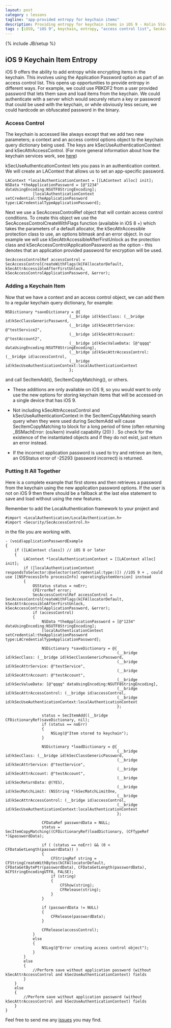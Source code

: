 ```yaml
---
layout: post
category : lessons
tagline: "app-provided entropy for keychain items"
description: Providing entropy for keychain items in iOS 9 - Kolin Stürt.
tags : [iOS9, "iOS 9", keychain, entropy, "access control list", SecAccessControlCreateWithFlags, kSecAccessControlApplicationPassword, "Application Password", LACredentialTypeApplicationPassword, kSecAttrAccessControl, kSecUseAuthenticationContext, LAContext]
---
```

{% include JB/setup %}

## iOS 9 Keychain Item Entropy

iOS 9 offers the ability to add entropy while encrypting items in the keychain. This involves using the Application Password option as part of an access control list. This opens up opportunities to provide entropy in different ways. For example, we could use PBKDF2 from a user provided password that lets them save and load items from the keychain. We could authenticate with a server which would securely return a key or password that could be used with the keychain, or while obviously less secure, we could hardcode an obfuscated password in the binary.

### Access Control

The keychain is accessed like always except that we add two new parameters; a context and an access control options object to the keychain query dictionary being used. The keys are kSecUseAuthenticationContext and kSecAttrAccessControl. (For more general information about how the keychain services work, see [here](https://collinbstuart.github.io/lessons/2012/05/01/KeychainServices/))

kSecUseAuthenticationContext lets you pass in an authentication context. We will create an LAContext that allows us to set an app-specific password.

	LAContext *localAuthenticationContext = [[LAContext alloc] init];
	NSData *theApplicationPassword = [@"1234" dataUsingEncoding:NSUTF8StringEncoding];
	            [localAuthenticationContext setCredential:theApplicationPassword type:LACredentialTypeApplicationPassword];

Next we use a SecAccessControlRef object that will contain access control conditions.
To create this object we use the SecAccessControlCreateWithFlags function (available in iOS 8 +) which takes the parameters of a default allocator, the kSecAttrAccessible protection class to use, an options bitmask and an error object. In our example we will use kSecAttrAccessibleAfterFirstUnlock as the protection class and kSecAccessControlApplicationPassword as the option - this denotes that an application provided password for encryption will be used.

	SecAccessControlRef accessControl = SecAccessControlCreateWithFlags(kCFAllocatorDefault, kSecAttrAccessibleAfterFirstUnlock, kSecAccessControlApplicationPassword, &error);

### Adding a Keychain Item

Now that we have a context and an access control object, we can add them to a regular keychain query dictionary, for example:

	NSDictionary *saveDictionary = @{
	                            (__bridge id)kSecClass: (__bridge id)kSecClassGenericPassword,
	                            (__bridge id)kSecAttrService: @"testService2",
	                            (__bridge id)kSecAttrAccount: @"testAccount2",
	                            (__bridge id)kSecValueData: [@"qqqq" dataUsingEncoding:NSUTF8StringEncoding],
	                            (__bridge id)kSecAttrAccessControl: (__bridge id)accessControl,
	                            (__bridge id)kSecUseAuthenticationContext:localAuthenticationContext
	                            };

and call SecItemAdd(), SecItemCopyMatching(), or others.

* These additions are only available on iOS 9, so you would want to only use the new options for storing keychain items that will be accessed on a single device that has iOS 9. 

* Not including kSecAttrAccessControl and kSecUseAuthenticationContext in the SecItemCopyMatching search query when they were used during SecItemAdd will cause SecItemCopyMatching to block for a long period of time (often returning  _BSMachError: (os/kern) invalid capability (20) ) . So check for the existence of the instantiated objects and if they do not exist, just return an error instead.

* If the incorrect application password is used to try and retrieve an item, an OSStatus error of -25293 (password incorrect) is returned.

### Putting It All Together

Here is a complete example that first stores and then retrieves a password from the keychain using the new application password options. If the user is not on iOS 9 then there should be a fallback at the last else statement to save and load without using the new features.

Remember to add the LocalAuthentication framework to your project and

	#import <LocalAuthentication/LocalAuthentication.h>
	#import <Security/SecAccessControl.h>
	
in the file you are working with.

	- (void)applicationPasswordExample
	{
	    if ([LAContext class]) // iOS 8 or later
	    {
	        LAContext *localAuthenticationContext = [[LAContext alloc] init];
	        if ([localAuthenticationContext respondsToSelector:@selector(setCredential:type:)]) //iOS 9 + , could use [[NSProcessInfo processInfo] operatingSystemVersion] instead
	        {
	            OSStatus status = noErr;
	            CFErrorRef error;
	            SecAccessControlRef accessControl = SecAccessControlCreateWithFlags(kCFAllocatorDefault, kSecAttrAccessibleAfterFirstUnlock, kSecAccessControlApplicationPassword, &error);
	            if (accessControl)
	            {
	                NSData *theApplicationPassword = [@"1234" dataUsingEncoding:NSUTF8StringEncoding];
	                [localAuthenticationContext setCredential:theApplicationPassword type:LACredentialTypeApplicationPassword];
	                
	                NSDictionary *saveDictionary = @{
	                                                 (__bridge id)kSecClass: (__bridge id)kSecClassGenericPassword,
	                                                 (__bridge id)kSecAttrService: @"testService",
	                                                 (__bridge id)kSecAttrAccount: @"testAccount",
	                                                 (__bridge id)kSecValueData: [@"qqqq" dataUsingEncoding:NSUTF8StringEncoding],
	                                                 (__bridge id)kSecAttrAccessControl: (__bridge id)accessControl,
	                                                 (__bridge id)kSecUseAuthenticationContext:localAuthenticationContext
	                                                 };
	                
	                status = SecItemAdd((__bridge CFDictionaryRef)saveDictionary, nil);
	                if (status == noErr)
	                {
	                    NSLog(@"Item stored to keychain");
	                }
	                
	                NSDictionary *loadDictionary = @{
	                                                 (__bridge id)kSecClass: (__bridge id)kSecClassGenericPassword,
	                                                 (__bridge id)kSecAttrService: @"testService",
	                                                 (__bridge id)kSecAttrAccount: @"testAccount",
	                                                 (__bridge id)kSecReturnData: @(YES),
	                                                 (__bridge id)kSecMatchLimit: (NSString *)kSecMatchLimitOne,
	                                                 (__bridge id)kSecAttrAccessControl: (__bridge id)accessControl,
	                                                 (__bridge id)kSecUseAuthenticationContext:localAuthenticationContext
	                                                 };
	                
	                CFDataRef passwordData = NULL;
	                status = SecItemCopyMatching((CFDictionaryRef)loadDictionary, (CFTypeRef *)&passwordData);
	                
	                if ( (status == noErr) && (0 < CFDataGetLength(passwordData)) )
	                {
	                    CFStringRef string = CFStringCreateWithBytes(kCFAllocatorDefault, CFDataGetBytePtr(passwordData), CFDataGetLength(passwordData), kCFStringEncodingUTF8, FALSE);
	                    if (string)
	                    {
	                        CFShow(string);
	                        CFRelease(string);
	                    }
	                }
	                
	                if (passwordData != NULL)
	                {
	                    CFRelease(passwordData);
	                }
	                
	                CFRelease(accessControl);
	            }
	            else
	            {
	                NSLog(@"Error creating access control object");
	            }
	        }
	        else
	        {
	            //Perform save without application password (without kSecAttrAccessControl and kSecUseAuthenticationContext) fields
	        }
	    }
	    else
	    {
	        //Perform save without application password (without kSecAttrAccessControl and kSecUseAuthenticationContext) fields
	    }
	}


Feel free to send me any [issues](https://github.com/CollinBStuart/CollinBStuart.github.io/issues) you may find. 


